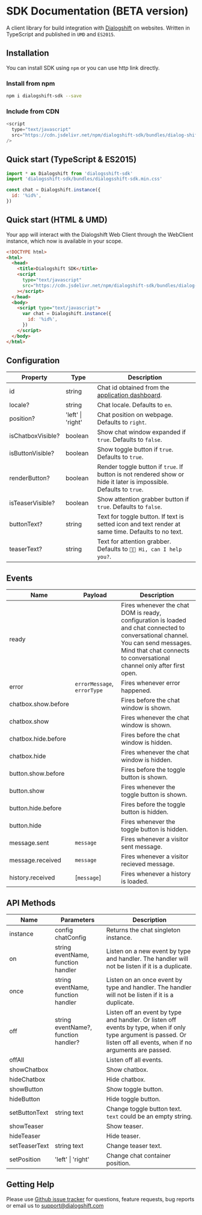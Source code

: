# SDK Documentation (BETA version)

A client library for build integration with [Dialogshift](https://www.dialogshift.com/) on websites. Written in TypeScript and published in `UMD` and `ES2015`.

## Installation

You can install SDK using `npm` or you can use http link directly.

### Install from npm

```bash
npm i dialogshift-sdk --save
```

### Include from CDN

```javascript
<script
  type="text/javascript"
  src="https://cdn.jsdelivr.net/npm/dialogshift-sdk/bundles/dialog-shift-sdk.umd.min.js"
/>
```

## Quick start (TypeScript & ES2015)

```javascript
import * as Dialogshift from 'dialogsshift-sdk'
import 'dialogsshift-sdk/bundles/dialogsshift-sdk.min.css'

const chat = Dialogshift.instance({
  id: '%id%',
})
```

## Quick start (HTML & UMD)

Your app will interact with the Dialogshift Web Client through the WebClient instance, which now is available in your scope.

```html
<!DOCTYPE html>
<html>
  <head>
    <title>Dialogshift SDK</title>
    <script
      type="text/javascript"
      src="https://cdn.jsdelivr.net/npm/dialogshift-sdk/bundles/dialog-shift-sdk.umd.min.js"
    ></script>
  </head>
  <body>
    <script type="text/javascript">
      var chat = Dialogshift.instance({
        id: '%id%',
      })
    </script>
  </body>
</html>
```

## Configuration

| Property          | Type              | Description                                                  |
| ----------------- | ----------------- | ------------------------------------------------------------ |
| id                | string            | Chat id obtained from the [application dashboard](https://www.dialogshift.com/). |
| locale?           | string            | Chat locale. Defaults to `en`.                               |
| position?         | 'left' \| 'right' | Chat position on webpage. Defaults to `right`.               |
| isChatboxVisible? | boolean           | Show chat window expanded if `true`. Defaults to `false`.    |
| isButtonVisible?  | boolean           | Show toggle button if `true`. Defaults to `true`.            |
| renderButton?     | boolean           | Render toggle button if `true`. If button is not rendered show or hide it later is impossible. Defaults to `true`. |
| isTeaserVisible?  | boolean           | Show attention grabber button if `true`. Defaults to `false`. |
| buttonText?       | string            | Text for toggle button. If text is setted icon and text render at same time. Defaults to no text. |
| teaserText?       | string            | Text for attention grabber. Defaults to `👋🏻 Hi, can I help you?`. |



## Events

| Name | Payload |Description |
| ---- | ----------- |----------- |
| ready |         | Fires whenever the chat DOM is ready, configuration is loaded and chat connected to conversational channel. You can send messages. Mind that chat connects to conversational channel only after first open. |
| error |  `errorMessage`, `errorType`       | Fires whenever error happened. |
| chatbox.show.before || Fires before the chat window is shown. |
| chatbox.show || Fires whenever the chat window is shown. |
| chatbox.hide.before || Fires before the chat window is hidden. |
| chatbox.hide || Fires whenever the chat window is hidden. |
| button.show.before || Fires before the toggle button is shown. |
| button.show || Fires whenever the toggle button is shown. |
| button.hide.before || Fires before the toggle button is hidden. |
| button.hide || Fires whenever the toggle button is hidden. |
| message.sent |`message`| Fires whenever a visitor sent message. |
| message.received |`message`| Fires whenever a visitor recieved message. |
| history.received |[`message`]| Fires whenever a history is loaded. |

## API Methods

| Name          | Parameters                           | Description                                                                                                                                                             |
| ------------- | ------------------------------------ | ----------------------------------------------------------------------------------------------------------------------------------------------------------------------- |
| instance      | config chatConfig                    | Returns the chat singleton instance.                                                                                                                                    |
| on            | string eventName, function handler   | Listen on a new event by type and handler. The handler will not be listen if it is a duplicate.                                                                         |
| once          | string eventName, function handler   | Listen on an once event by type and handler. The handler will not be listen if it is a duplicate.                                                                       |
| off           | string eventName?, function handler? | Listen off an event by type and handler. Or listen off events by type, when if only type argument is passed. Or listen off all events, when if no arguments are passed. |
| offAll        |                                      | Listen off all events.                                                                                                                                                  |
| showChatbox   |                                      | Show chatbox.                                                                                                                                                           |
| hideChatbox   |                                      | Hide chatbox.                                                                                                                                                           |
| showButton    |                                      | Show toggle button.                                                                                                                                                     |
| hideButton    |                                      | Hide toggle button.                                                                                                                                                     |
| setButtonText | string text                          | Change toggle button text. `text` could be an empty string.                                                                                                             |
| showTeaser    |                                      | Show teaser.                                                                                                                                                     |
| hideTeaser    |                                      | Hide teaser.                                                                                                                                                     |
| setTeaserText | string text                          | Change teaser text.           |
| setPosition | 'left' \| 'right'                           | Change chat container position.           |

## Getting Help

Please use [Github issue tracker](https://github.com/dialogshift/dialogshift-webchat-sdk/issues) for questions, feature requests, bug reports or email us to support@dialogshift.com
